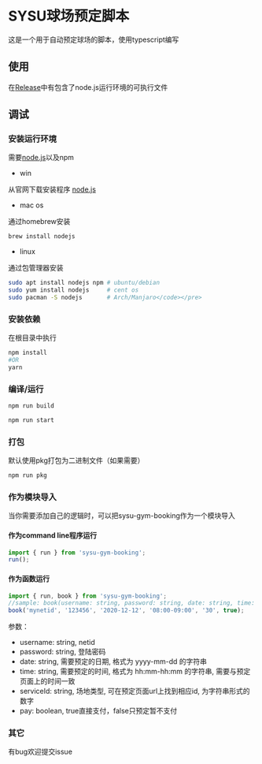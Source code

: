 # SYSU球场预定脚本

这是一个用于自动预定球场的脚本，使用typescript编写
## 使用

在[Release](https://github.com/hjylxmhzq/sysu-gym-booking/releases "Release")中有包含了node.js运行环境的可执行文件

## 调试
### 安装运行环境

需要[node.js](https://nodejs.org)以及npm
- win

从官网下载安装程序 [node.js](https://nodejs.org)

- mac os

通过homebrew安装
```bash
brew install nodejs
```
- linux

通过包管理器安装
```bash
sudo apt install nodejs npm # ubuntu/debian
sudo yum install nodejs     # cent os
sudo pacman -S nodejs       # Arch/Manjaro</code></pre>
```
### 安装依赖

在根目录中执行
```bash
npm install
#OR
yarn
```

### 编译/运行
```bash
npm run build

npm run start
```

### 打包

默认使用pkg打包为二进制文件（如果需要）
```bash
npm run pkg
```

### 作为模块导入

当你需要添加自己的逻辑时，可以把sysu-gym-booking作为一个模块导入
#### 作为command line程序运行 
```javascript
import { run } from 'sysu-gym-booking';
run();

```
#### 作为函数运行

```javascript
import { run, book } from 'sysu-gym-booking';
//sample: book(username: string, password: string, date: string, time: string, serviceId: string, pay: boolean);
book('mynetid', '123456', '2020-12-12', '08:00-09:00', '30', true);
```
参数：
- username: string, netid
- password: string, 登陆密码
- date: string, 需要预定的日期, 格式为 yyyy-mm-dd 的字符串
- time: string, 需要预定的时间, 格式为 hh:mm-hh:mm 的字符串, 需要与预定页面上的时间一致
- serviceId: string, 场地类型, 可在预定页面url上找到相应id, 为字符串形式的数字
- pay: boolean, true直接支付，false只预定暂不支付

### 其它
有bug欢迎提交issue